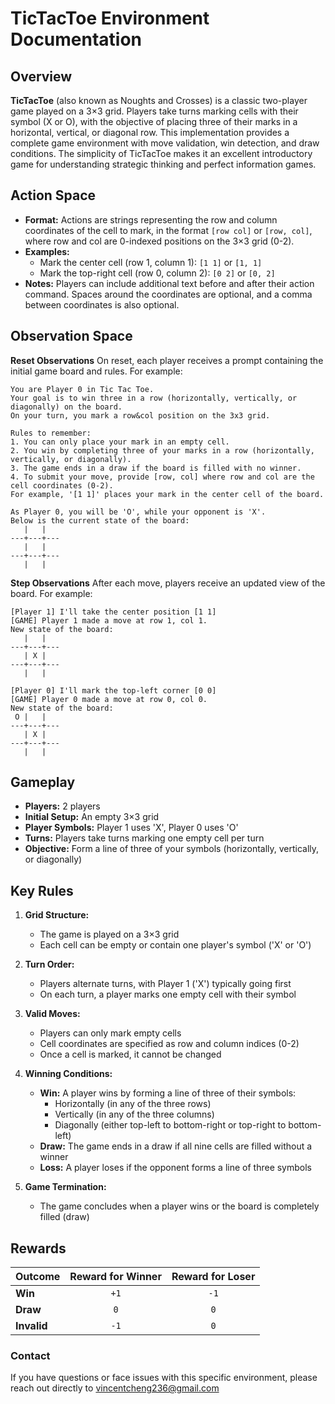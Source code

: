 # TicTacToe Environment Documentation

## Overview
**TicTacToe** (also known as Noughts and Crosses) is a classic two-player game played on a 3×3 grid. Players take turns marking cells with their symbol (X or O), with the objective of placing three of their marks in a horizontal, vertical, or diagonal row. This implementation provides a complete game environment with move validation, win detection, and draw conditions. The simplicity of TicTacToe makes it an excellent introductory game for understanding strategic thinking and perfect information games.

## Action Space

- **Format:** Actions are strings representing the row and column coordinates of the cell to mark, in the format `[row col]` or `[row, col]`, where row and col are 0-indexed positions on the 3×3 grid (0-2).
- **Examples:**
  - Mark the center cell (row 1, column 1): `[1 1]` or `[1, 1]`
  - Mark the top-right cell (row 0, column 2): `[0 2]` or `[0, 2]`
- **Notes:** Players can include additional text before and after their action command. Spaces around the coordinates are optional, and a comma between coordinates is also optional.

## Observation Space

**Reset Observations**
On reset, each player receives a prompt containing the initial game board and rules. For example:

```plaintext
You are Player 0 in Tic Tac Toe.
Your goal is to win three in a row (horizontally, vertically, or diagonally) on the board.
On your turn, you mark a row&col position on the 3x3 grid.

Rules to remember:
1. You can only place your mark in an empty cell.
2. You win by completing three of your marks in a row (horizontally, vertically, or diagonally).
3. The game ends in a draw if the board is filled with no winner.
4. To submit your move, provide [row, col] where row and col are the cell coordinates (0-2).
For example, '[1 1]' places your mark in the center cell of the board.

As Player 0, you will be 'O', while your opponent is 'X'.
Below is the current state of the board:
   |   |   
---+---+---
   |   |   
---+---+---
   |   |   
```

**Step Observations**
After each move, players receive an updated view of the board. For example:

```plaintext
[Player 1] I'll take the center position [1 1]
[GAME] Player 1 made a move at row 1, col 1.
New state of the board:
   |   |   
---+---+---
   | X |   
---+---+---
   |   |   

[Player 0] I'll mark the top-left corner [0 0]
[GAME] Player 0 made a move at row 0, col 0.
New state of the board:
 O |   |   
---+---+---
   | X |   
---+---+---
   |   |   
```

## Gameplay

- **Players:** 2 players
- **Initial Setup:** An empty 3×3 grid
- **Player Symbols:** Player 1 uses 'X', Player 0 uses 'O'
- **Turns:** Players take turns marking one empty cell per turn
- **Objective:** Form a line of three of your symbols (horizontally, vertically, or diagonally)

## Key Rules

1. **Grid Structure:**
   - The game is played on a 3×3 grid
   - Each cell can be empty or contain one player's symbol ('X' or 'O')

2. **Turn Order:**
   - Players alternate turns, with Player 1 ('X') typically going first
   - On each turn, a player marks one empty cell with their symbol

3. **Valid Moves:**
   - Players can only mark empty cells
   - Cell coordinates are specified as row and column indices (0-2)
   - Once a cell is marked, it cannot be changed

4. **Winning Conditions:**
   - **Win:** A player wins by forming a line of three of their symbols:
     - Horizontally (in any of the three rows)
     - Vertically (in any of the three columns)
     - Diagonally (either top-left to bottom-right or top-right to bottom-left)
   - **Draw:** The game ends in a draw if all nine cells are filled without a winner
   - **Loss:** A player loses if the opponent forms a line of three symbols

5. **Game Termination:**
   - The game concludes when a player wins or the board is completely filled (draw)

## Rewards

| Outcome     | Reward for Winner | Reward for Loser |
|-------------|:-----------------:|:----------------:|
| **Win**     | `+1`              | `-1`             |
| **Draw**    | `0`               | `0`              |
| **Invalid** | `-1`              | `0`              |



### Contact
If you have questions or face issues with this specific environment, please reach out directly to vincentcheng236@gmail.com